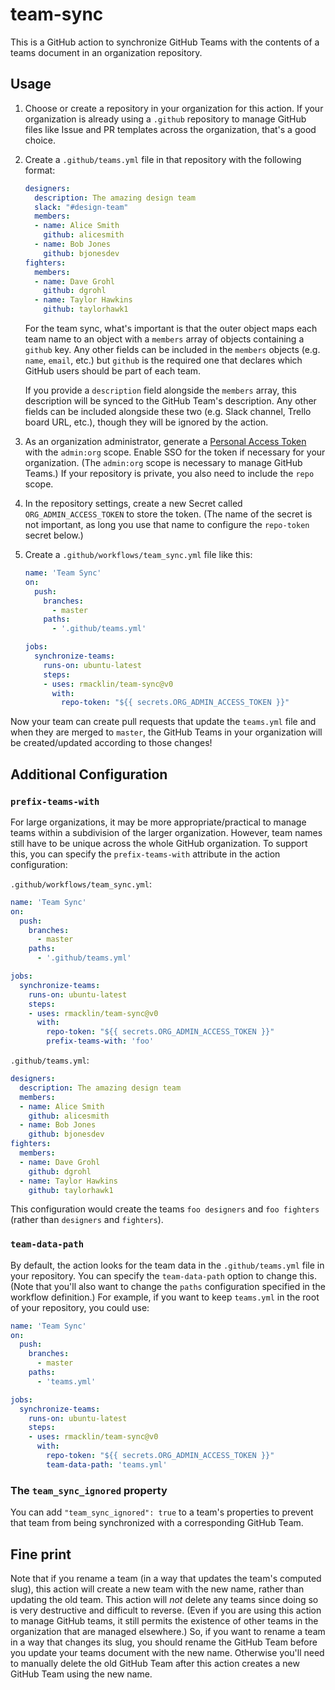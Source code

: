 # team-sync

This is a GitHub action to synchronize GitHub Teams with the contents of a teams
document in an organization repository.

## Usage

1. Choose or create a repository in your organization for this action. If your
organization is already using a `.github` repository to manage GitHub files
like Issue and PR templates across the organization, that's a good choice.

2. Create a `.github/teams.yml` file in that repository with the following
   format:
   ```yml
   designers:
     description: The amazing design team
     slack: "#design-team"
     members:
     - name: Alice Smith
       github: alicesmith
     - name: Bob Jones
       github: bjonesdev
   fighters:
     members:
     - name: Dave Grohl
       github: dgrohl
     - name: Taylor Hawkins
       github: taylorhawk1
   ```
   For the team sync, what's important is that the outer object maps each team
   name to an object with a `members` array of objects containing a `github`
   key. Any other fields can be included in the `members` objects (e.g. `name`,
   `email`, etc.) but `github` is the required one that declares which GitHub
   users should be part of each team.

   If you provide a `description` field alongside the `members` array, this
   description will be synced to the GitHub Team's description. Any other fields
   can be included alongside these two (e.g. Slack channel, Trello board URL,
   etc.), though they will be ignored by the action.

3. As an organization administrator, generate a [Personal Access Token] with the
   `admin:org` scope. Enable SSO for the token if necessary for your
   organization. (The `admin:org` scope is necessary to manage GitHub Teams.)
   If your repository is private, you also need to include the `repo` scope.

   [Personal Access Token]: https://github.com/settings/tokens

4. In the repository settings, create a new Secret called
   `ORG_ADMIN_ACCESS_TOKEN` to store the token. (The name of the secret is not
   important, as long you use that name to configure the `repo-token` secret
   below.)

5. Create a `.github/workflows/team_sync.yml` file like this:
   ```yml
   name: 'Team Sync'
   on:
     push:
       branches:
         - master
       paths:
         - '.github/teams.yml'

   jobs:
     synchronize-teams:
       runs-on: ubuntu-latest
       steps:
       - uses: rmacklin/team-sync@v0
         with:
           repo-token: "${{ secrets.ORG_ADMIN_ACCESS_TOKEN }}"
   ```

Now your team can create pull requests that update the `teams.yml` file
and when they are merged to `master`, the GitHub Teams in your organization
will be created/updated according to those changes!

## Additional Configuration

### `prefix-teams-with`

For large organizations, it may be more appropriate/practical to manage teams
within a subdivision of the larger organization. However, team names still have
to be unique across the whole GitHub organization. To support this, you can
specify the `prefix-teams-with` attribute in the action configuration:

`.github/workflows/team_sync.yml`:
```yml
name: 'Team Sync'
on:
  push:
    branches:
      - master
    paths:
      - '.github/teams.yml'

jobs:
  synchronize-teams:
    runs-on: ubuntu-latest
    steps:
    - uses: rmacklin/team-sync@v0
      with:
        repo-token: "${{ secrets.ORG_ADMIN_ACCESS_TOKEN }}"
        prefix-teams-with: 'foo'
```

`.github/teams.yml`:
```yml
designers:
  description: The amazing design team
  members:
  - name: Alice Smith
    github: alicesmith
  - name: Bob Jones
    github: bjonesdev
fighters:
  members:
  - name: Dave Grohl
    github: dgrohl
  - name: Taylor Hawkins
    github: taylorhawk1
```
This configuration would create the teams `foo designers` and `foo fighters`
(rather than `designers` and `fighters`).

### `team-data-path`

By default, the action looks for the team data in the `.github/teams.yml` file
in your repository. You can specify the `team-data-path` option to change this.
(Note that you'll also want to change the `paths` configuration specified in the
workflow definition.) For example, if you want to keep `teams.yml` in the root
of your repository, you could use:
```yml
name: 'Team Sync'
on:
  push:
    branches:
      - master
    paths:
      - 'teams.yml'

jobs:
  synchronize-teams:
    runs-on: ubuntu-latest
    steps:
    - uses: rmacklin/team-sync@v0
      with:
        repo-token: "${{ secrets.ORG_ADMIN_ACCESS_TOKEN }}"
        team-data-path: 'teams.yml'
```

### The `team_sync_ignored` property

You can add `"team_sync_ignored": true` to a team's properties to prevent that
team from being synchronized with a corresponding GitHub Team.

## Fine print

Note that if you rename a team (in a way that updates the team's computed slug),
this action will create a new team with the new name, rather than updating the
old team. This action will *not* delete any teams since doing so is very
destructive and difficult to reverse. (Even if you are using this action to
manage GitHub teams, it still permits the existence of other teams in the
organization that are managed elsewhere.) So, if you want to rename a team in a
way that changes its slug, you should rename the GitHub Team before you update
your teams document with the new name. Otherwise you'll need to manually delete
the old GitHub Team after this action creates a new GitHub Team using the new
name.

